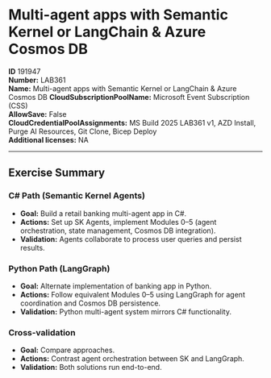 # Multi-agent apps with Semantic Kernel or LangChain & Azure Cosmos DB

**ID** 191947  
**Number:** LAB361  
**Name:** Multi-agent apps with Semantic Kernel or LangChain & Azure Cosmos DB
**CloudSubscriptionPoolName:** Microsoft Event Subscription (CSS)  
**AllowSave:** False  
**CloudCredentialPoolAssignments:** MS Build 2025 LAB361 v1, AZD Install, Purge AI Resources, Git Clone, Bicep Deploy  
**Additional licenses:** NA  

---

## Exercise Summary
### C# Path (Semantic Kernel Agents)
- **Goal:** Build a retail banking multi-agent app in C#.
- **Actions:** Set up SK Agents, implement Modules 0–5 (agent orchestration, state management, Cosmos DB integration).
- **Validation:** Agents collaborate to process user queries and persist results.

### Python Path (LangGraph)
- **Goal:** Alternate implementation of banking app in Python.
- **Actions:** Follow equivalent Modules 0–5 using LangGraph for agent coordination and Cosmos DB persistence.
- **Validation:** Python multi-agent system mirrors C# functionality.

### Cross-validation
- **Goal:** Compare approaches.
- **Actions:** Contrast agent orchestration between SK and LangGraph.
- **Validation:** Both solutions run end-to-end.

